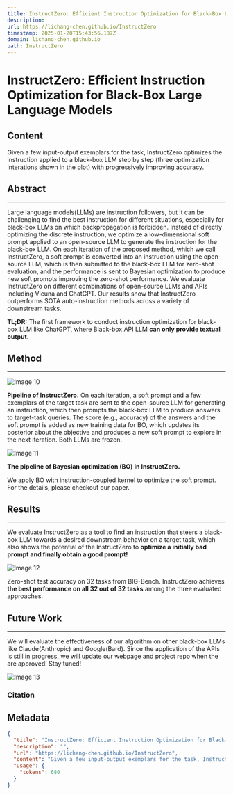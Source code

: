 ```yaml
---
title: InstructZero: Efficient Instruction Optimization for Black-Box Large Language Models
description: 
url: https://lichang-chen.github.io/InstructZero
timestamp: 2025-01-20T15:43:56.187Z
domain: lichang-chen.github.io
path: InstructZero
---
```


# InstructZero: Efficient Instruction Optimization for Black-Box Large Language Models



## Content

Given a few input-output exemplars for the task, InstructZero optimizes the instruction applied to a black-box LLM step by step (three optimization interations shown in the plot) with progressively improving accuracy.

Abstract
--------

* * *

Large language models(LLMs) are instruction followers, but it can be challenging to find the best instruction for different situations, especially for black-box LLMs on which backpropagation is forbidden. Instead of directly optimizing the discrete instruction, we optimize a low-dimensional soft prompt applied to an open-source LLM to generate the instruction for the black-box LLM. On each iteration of the proposed method, which we call InstructZero, a soft prompt is converted into an instruction using the open-source LLM, which is then submitted to the black-box LLM for zero-shot evaluation, and the performance is sent to Bayesian optimization to produce new soft prompts improving the zero-shot performance. We evaluate InstructZero on different combinations of open-source LLMs and APIs including Vicuna and ChatGPT. Our results show that InstructZero outperforms SOTA auto-instruction methods across a variety of downstream tasks.

**TL;DR:** The first framework to conduct instruction optimization for black-box LLM like ChatGPT, where Black-box API LLM **can only provide textual output**.

Method
------

* * *

![Image 10](https://lichang-chen.github.io/InstructZero/elements/images/teaser_v2.svg)

**Pipeline of InstructZero.** On each iteration, a soft prompt and a few exemplars of the target task are sent to the open-source LLM for generating an instruction, which then prompts the black-box LLM to produce answers to target-task queries. The score (e.g., accuracy) of the answers and the soft prompt is added as new training data for BO, which updates its posterior about the objective and produces a new soft prompt to explore in the next iteration. Both LLMs are frozen.

![Image 11](https://lichang-chen.github.io/InstructZero/elements/images/method_v1.svg)

**The pipeline of Bayesian optimization (BO) in InstructZero.**

We apply BO with instruction-coupled kernel to optimize the soft prompt. For the details, please checkout our paper.

Results
-------

* * *

We evaluate InstructZero as a tool to find an instruction that steers a black-box LLM towards a desired downstream behavior on a target task, which also shows the potential of the InstructZero to **optimize a initially bad prompt and finally obtain a good prompt!**

  

![Image 12](https://lichang-chen.github.io/InstructZero/elements/images/main_results.svg)

Zero-shot test accuracy on 32 tasks from BIG-Bench. InstructZero achieves **the best performance on all 32 out of 32 tasks** among the three evaluated approaches.

Future Work
-----------

* * *

We will evaluate the effectiveness of our algorithm on other black-box LLMs like Claude(Anthropic) and Google(Bard). Since the application of the APIs is still in progress, we will update our webpage and project repo when the are approved! Stay tuned!

![Image 13](https://lichang-chen.github.io/InstructZero/elements/images/more_apis.svg)

### Citation

## Metadata

```json
{
  "title": "InstructZero: Efficient Instruction Optimization for Black-Box Large Language Models",
  "description": "",
  "url": "https://lichang-chen.github.io/InstructZero",
  "content": "Given a few input-output exemplars for the task, InstructZero optimizes the instruction applied to a black-box LLM step by step (three optimization interations shown in the plot) with progressively improving accuracy.\n\nAbstract\n--------\n\n* * *\n\nLarge language models(LLMs) are instruction followers, but it can be challenging to find the best instruction for different situations, especially for black-box LLMs on which backpropagation is forbidden. Instead of directly optimizing the discrete instruction, we optimize a low-dimensional soft prompt applied to an open-source LLM to generate the instruction for the black-box LLM. On each iteration of the proposed method, which we call InstructZero, a soft prompt is converted into an instruction using the open-source LLM, which is then submitted to the black-box LLM for zero-shot evaluation, and the performance is sent to Bayesian optimization to produce new soft prompts improving the zero-shot performance. We evaluate InstructZero on different combinations of open-source LLMs and APIs including Vicuna and ChatGPT. Our results show that InstructZero outperforms SOTA auto-instruction methods across a variety of downstream tasks.\n\n**TL;DR:** The first framework to conduct instruction optimization for black-box LLM like ChatGPT, where Black-box API LLM **can only provide textual output**.\n\nMethod\n------\n\n* * *\n\n![Image 10](https://lichang-chen.github.io/InstructZero/elements/images/teaser_v2.svg)\n\n**Pipeline of InstructZero.** On each iteration, a soft prompt and a few exemplars of the target task are sent to the open-source LLM for generating an instruction, which then prompts the black-box LLM to produce answers to target-task queries. The score (e.g., accuracy) of the answers and the soft prompt is added as new training data for BO, which updates its posterior about the objective and produces a new soft prompt to explore in the next iteration. Both LLMs are frozen.\n\n![Image 11](https://lichang-chen.github.io/InstructZero/elements/images/method_v1.svg)\n\n**The pipeline of Bayesian optimization (BO) in InstructZero.**\n\nWe apply BO with instruction-coupled kernel to optimize the soft prompt. For the details, please checkout our paper.\n\nResults\n-------\n\n* * *\n\nWe evaluate InstructZero as a tool to find an instruction that steers a black-box LLM towards a desired downstream behavior on a target task, which also shows the potential of the InstructZero to **optimize a initially bad prompt and finally obtain a good prompt!**\n\n  \n\n![Image 12](https://lichang-chen.github.io/InstructZero/elements/images/main_results.svg)\n\nZero-shot test accuracy on 32 tasks from BIG-Bench. InstructZero achieves **the best performance on all 32 out of 32 tasks** among the three evaluated approaches.\n\nFuture Work\n-----------\n\n* * *\n\nWe will evaluate the effectiveness of our algorithm on other black-box LLMs like Claude(Anthropic) and Google(Bard). Since the application of the APIs is still in progress, we will update our webpage and project repo when the are approved! Stay tuned!\n\n![Image 13](https://lichang-chen.github.io/InstructZero/elements/images/more_apis.svg)\n\n### Citation",
  "usage": {
    "tokens": 680
  }
}
```
